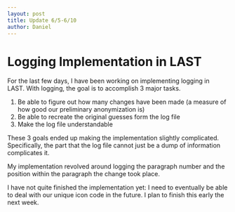 ```yaml
---
layout: post
title: Update 6/5-6/10
author: Daniel
---
```


Logging Implementation in LAST
==========

For the last few days, I have been working on implementing logging in LAST. With logging, the goal is to accomplish 3 major tasks.

1) Be able to figure out how many changes have been made (a measure of how good our preliminary anonymization is)
2) Be able to recreate the original guesses form the log file
3) Make the log file understandable


These 3 goals ended up making the implementation slightly complicated. Specifically, the part that the log file cannot just be a dump of information complicates it.

My implementation revolved around logging the paragraph number and the position within the paragraph the change took place.

I have not quite finished the implementation yet: I need to eventually be able to deal with our unique icon code in the future. I plan to finish this early the next week.
